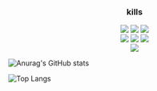 <h3 align="center">kills</h3>

<div align="center">
<img src="https://img.shields.io/badge/HTML5-E44D26?style=flat-square&logo=HTML5&logoColor=white" /> <img src="https://img.shields.io/badge/CSS3-1572B6?style=flat-square&logo=css3&logoColor=white" /> <img src="https://img.shields.io/badge/JavaScript-F7DF1E?style=flat-square&logo=JavaScript&logoColor=white" /> <br>
<img src="https://img.shields.io/badge/React-20232A?style=flat-square&logo=react&logoColor=61DAFB" /> <img src="https://img.shields.io/badge/Next.js-ffffff?style=flat-square&logo=nextdotjs&logoColor=000000" /> <img src="https://img.shields.io/badge/TypeScript-3178C6?style=flat-square&logo=typescript&logoColor=white" /> <br>
  <img src="https://img.shields.io/badge/Styled Components-DB7093?style=flat-square&logo=styledcomponents&logoColor=white" /><br>
</div>

![Anurag's GitHub stats](https://github-readme-stats.vercel.app/api?username=whdjh&show_icons=true&theme=radical)

![Top Langs](https://github-readme-stats.vercel.app/api/top-langs/?username=whdjh&layout=compact)
